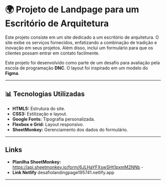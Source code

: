 # 🌍 Projeto de Landpage para um Escritório de Arquitetura

Este projeto consiste em um site dedicado a um escritório de arquitetura. O site exibe os serviços fornecidos, enfatizando a combinação de tradição e inovação em seus projetos. Além disso, inclui um formulário para que os clientes possam entrar em contato facilmente.

Este projeto foi desenvolvido como parte de um desafio para avaliação pela escola de programação **DNC**. O layout foi inspirado em um modelo do **Figma**.

---



## 📊 Tecnologias Utilizadas

- **HTML5:** Estrutura do site.
- **CSS3:** Estilização e layout.
- **Google Fonts:** Tipografia personalizada.
- **Flexbox e Grid:** Layout responsivo.
- **SheetMonkey:** Gerenciamento dos dados do formulário.

---
## Links

- **Planilha SheetMonkey:** https://api.sheetmonkey.io/form/6JLHaYFXswSHt1pxmM2NNb - 
- **Link Netlify** desafiolandingpage195741.netlify.app

---

